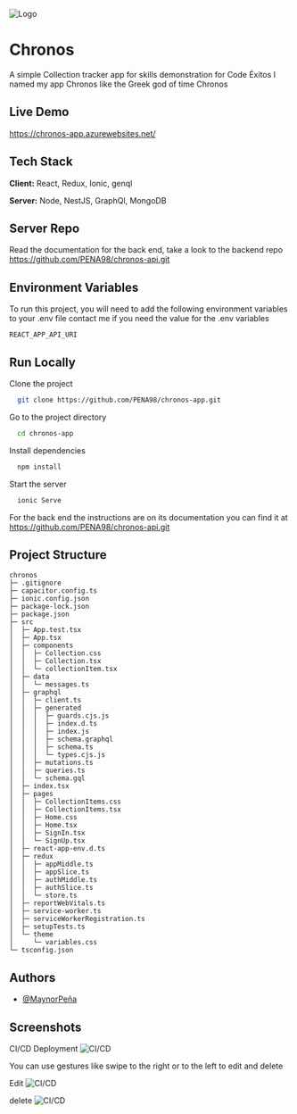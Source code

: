 
![Logo](https://i.imgur.com/LtCEdEC.png)


# Chronos
A simple Collection tracker app for skills demonstration for Code Éxitos
I named my app Chronos like the Greek god of time Chronos 




## Live Demo

https://chronos-app.azurewebsites.net/


## Tech Stack

**Client:** React, Redux, Ionic, genql

**Server:** Node, NestJS, GraphQl, MongoDB


## Server Repo

Read the documentation for the back end,
take a look to the backend repo 
https://github.com/PENA98/chronos-api.git
## Environment Variables

To run this project, you will need to add the following environment variables to your .env file
contact me if you need the value for the .env variables

`REACT_APP_API_URI`



## Run Locally

Clone the project

```bash
  git clone https://github.com/PENA98/chronos-app.git
```

Go to the project directory

```bash
  cd chronos-app
```

Install dependencies

```bash
  npm install
```

Start the server

```bash
  ionic Serve
```
For the back end the instructions are on its documentation you can find it at https://github.com/PENA98/chronos-api.git

## Project Structure


```
chronos
├─ .gitignore
├─ capacitor.config.ts
├─ ionic.config.json
├─ package-lock.json
├─ package.json
├─ src
│  ├─ App.test.tsx
│  ├─ App.tsx
│  ├─ components
│  │  ├─ Collection.css
│  │  ├─ Collection.tsx
│  │  └─ collectionItem.tsx
│  ├─ data
│  │  └─ messages.ts
│  ├─ graphql
│  │  ├─ client.ts
│  │  ├─ generated
│  │  │  ├─ guards.cjs.js
│  │  │  ├─ index.d.ts
│  │  │  ├─ index.js
│  │  │  ├─ schema.graphql
│  │  │  ├─ schema.ts
│  │  │  └─ types.cjs.js
│  │  ├─ mutations.ts
│  │  ├─ queries.ts
│  │  └─ schema.gql
│  ├─ index.tsx
│  ├─ pages
│  │  ├─ CollectionItems.css
│  │  ├─ CollectionItems.tsx
│  │  ├─ Home.css
│  │  ├─ Home.tsx
│  │  ├─ SignIn.tsx
│  │  └─ SignUp.tsx
│  ├─ react-app-env.d.ts
│  ├─ redux
│  │  ├─ appMiddle.ts
│  │  ├─ appSlice.ts
│  │  ├─ authMiddle.ts
│  │  ├─ authSlice.ts
│  │  └─ store.ts
│  ├─ reportWebVitals.ts
│  ├─ service-worker.ts
│  ├─ serviceWorkerRegistration.ts
│  ├─ setupTests.ts
│  └─ theme
│     └─ variables.css
└─ tsconfig.json

```
## Authors

- [@MaynorPeña](https://github.com/PENA98)


## Screenshots
CI/CD Deployment
![CI/CD](https://imgur.com/FHjT0Xm.png)

You can use gestures like swipe to the right or to the left to edit and delete

Edit
![CI/CD](https://imgur.com/d7Acij0.png) 


delete
![CI/CD](https://imgur.com/bx6Wa6u.png) 

